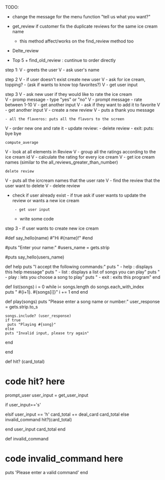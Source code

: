 TODO:

- change the message for the menu function "tell us what you want?"

- get_review if customer fix the duplicate reviews for the same ice cream name
  - this method affect/works on the find_review method too

- Delte_review

- Top 5  + find_old_review : cuntinue to order directly 



step 1:
  V  - greets the user
  V  - ask user's name

step 2
  V  - if user doesn't exist create new user
   V     - ask for ice cream, topping?
        - (ask if wants to know top favorites?)
   V     - get user input 

step 3
  V  - ask new user if they would like to rate the ice cream  
  V      - promp message - type "yes" or "no"
   V     - prompt message - rate between 1-10
  V      - get another input
  V  - ask if they want to add it to favorite
 V       - get another input 
  V  - create a new review 
  V  - puts a thank you message

    - all the flaveros: puts all the flavors to the screen 
V   - order new one and rate it
    -  update review: 
    - delete review
    - exit: puts: bye bye

    compute_average
  V  - look at all elements in Review
  V  - group all the ratings according to the ice cream id
  V  - calculate the rating for every ice cream
  V  - get ice cream names (similar to the all_reviews_greater_than_number)

    delete review
  V  - puts all the icrcream names that the user rate
  V  - find the review that the user want to delete
  V  - delete review






 - check if user already exist
        - if true ask if user wants to update the review or wants a new ice cream

   
        - get user input 
    - write some code

step 3
    - if user wants to create new ice cream
    

#def say_hello(name)
  #"Hi #{name}!"
#end
 
#puts "Enter your name:"
#users_name = gets.strip
 
#puts say_hello(users_name)

def help 
  puts "I accept the following commands:"
  puts " - help : displays this help message"
  puts " - list : displays a list of songs you can play"
  puts " - play : lets you choose a song to play"
  puts " - exit : exits this program"
end

def list(songs)
  i = 0
  while i< songs.length do 
    songs.each_with_index  
    puts " #{i+1}. #{songs[i]}"
    i += 1
  end
end

def play(songs)
  puts "Please enter a song name or number:"
  user_response = gets.strip.to_s

    songs.include? (user_response)
    if true
     puts "Playing #{song}"
    else
    puts "Invalid input, please try again"
   end

  
end

def hit? (card_total)
  # code hit? here
   prompt_user
   user_input = get_user_input
   
  if user_input=='s'
    
  
  elsif user_input == 'h'
    card_total += deal_card
    card_total
  else
    invalid_command
    hit?(card_total)
  
  end
  user_input
  card_total
end

def invalid_command
  # code invalid_command here
  puts 'Please enter a valid command'
end
